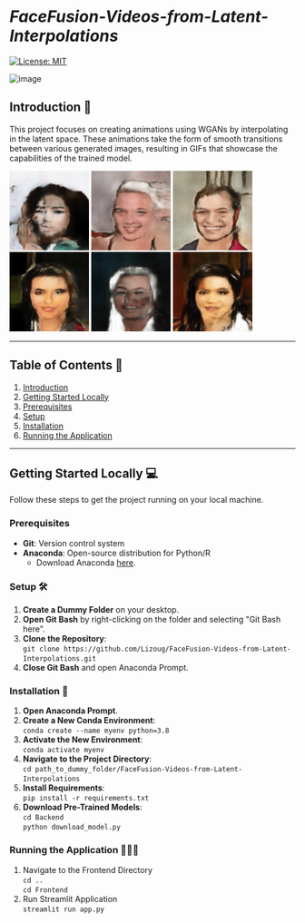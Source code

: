 # *FaceFusion-Videos-from-Latent-Interpolations*
[![License: MIT](https://img.shields.io/badge/License-MIT-yellow.svg)](https://opensource.org/licenses/MIT)



![image](https://img.shields.io/badge/Python-FFD43B?style=for-the-badge&logo=python&logoColor=blue)


## Introduction 🚀
This project focuses on creating animations using WGANs by interpolating in the latent space. These animations take the form of smooth transitions between various generated images, resulting in GIFs that showcase the capabilities of the trained model.

<p float="left">
  <img src="bests/latent_space_exploration_seed_147_to_244.gif" width="140" />
  <img src="bests/latent_space_exploration_seed_165_to_203.gif" width="140" />
  <img src="bests/latent_space_exploration_seed_225_to_692.gif" width="140" />
  <img src="bests/latent_space_exploration_seed_301_to_952.gif" width="140" />
  <img src="bests/latent_space_exploration_seed_468_to_675.gif" width="140" />
  <img src="bests/latent_space_exploration_seed_87_to_520.gif" width="140" />
</p>

---

## Table of Contents 📖
1. [Introduction](#introduction-)
2. [Getting Started Locally](#getting-started-locally-)
3. [Prerequisites](#prerequisites)
4. [Setup](#setup)
5. [Installation](#installation)
6. [Running the Application](#running-the-application)

---

## Getting Started Locally 💻
Follow these steps to get the project running on your local machine.

### Prerequisites
- **Git**: Version control system
- **Anaconda**: Open-source distribution for Python/R
  - Download Anaconda [here](https://www.anaconda.com/).

### Setup 🛠️

1. **Create a Dummy Folder** on your desktop.
2. **Open Git Bash** by right-clicking on the folder and selecting "Git Bash here".
3. **Clone the Repository**: <br>
   `git clone https://github.com/Lizoug/FaceFusion-Videos-from-Latent-Interpolations.git`
5. **Close Git Bash** and open Anaconda Prompt.

### Installation 🔧

1. **Open Anaconda Prompt**.
2. **Create a New Conda Environment**: <br>
  `conda create --name myenv python=3.8`
3. **Activate the New Environment**: <br>
  `conda activate myenv`
4. **Navigate to the Project Directory**: <br>
  `cd path_to_dummy_folder/FaceFusion-Videos-from-Latent-Interpolations`
5. **Install Requirements**: <br>
  `pip install -r requirements.txt`
6. **Download Pre-Trained Models**: <br>
  `cd Backend` <br>
  `python download_model.py`

### Running the Application 🏃🏽‍♀️
1. Navigate to the Frontend Directory <br>
  `cd ..` <br>
  `cd Frontend`
2. Run Streamlit Application <br>
  `streamlit run app.py`
